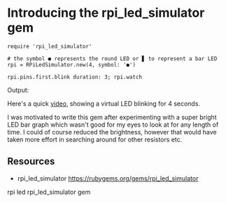 # Introducing the rpi_led_simulator gem


    require 'rpi_led_simulator'

    # the symbol ● represents the round LED or ▋ to represent a bar LED
    rpi = RPiLedSimulator.new(4, symbol: '●')

    rpi.pins.first.blink duration: 3; rpi.watch

Output:

Here's a quick [video](http://www.jamesrobertson.eu/videos/2016/feb/28/demo-of-the-rpi_led_simulator-in-an-irb-session.html), showing a virtual LED blinking for 4 seconds.


I was motivated to write this gem after experimenting with a super bright LED bar graph which wasn't good for my eyes to look at for any length of time. I could of course reduced the brightness, however that would have taken more effort in searching around for other resistors etc.

## Resources

* rpi_led_simulator https://rubygems.org/gems/rpi_led_simulator

rpi led rpi_led_simulator gem
